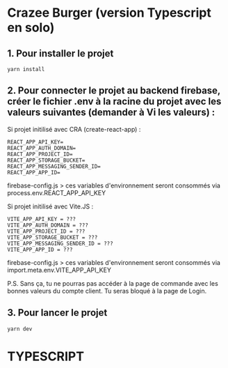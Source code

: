 # Crazee Burger (version Typescript en solo)

## 1. Pour installer le projet

```
yarn install
```

## 2. Pour connecter le projet au backend firebase, créer le fichier .env à la racine du projet avec les valeurs suivantes (demander à Vi les valeurs) :

Si projet initilisé avec CRA (create-react-app) :

```
REACT_APP_API_KEY=
REACT_APP_AUTH_DOMAIN=
REACT_APP_PROJECT_ID=
REACT_APP_STORAGE_BUCKET=
REACT_APP_MESSAGING_SENDER_ID=
REACT_APP_APP_ID=
```

firebase-config.js > ces variables d'environnement seront consommés via process.env.REACT_APP_API_KEY

Si projet initilisé avec Vite.JS :

```
VITE_APP_API_KEY = ???
VITE_APP_AUTH_DOMAIN = ???
VITE_APP_PROJECT_ID = ???
VITE_APP_STORAGE_BUCKET = ???
VITE_APP_MESSAGING_SENDER_ID = ???
VITE_APP_APP_ID = ???
```

firebase-config.js > ces variables d'environnement seront consommés via import.meta.env.VITE_APP_API_KEY

P.S. Sans ça, tu ne pourras pas accéder à la page de commande avec les bonnes valeurs du compte client. Tu seras bloqué à la page de Login.

## 3. Pour lancer le projet

```
yarn dev
```
# TYPESCRIPT

